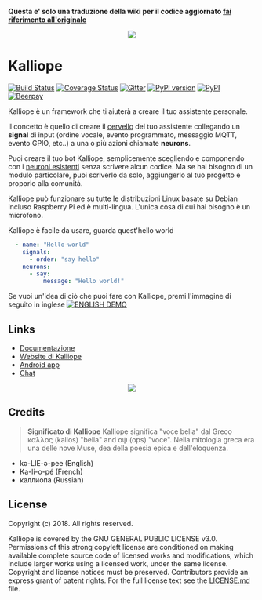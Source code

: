 **Questa e' solo una traduzione della wiki per il codice aggiornato [fai riferimento all'originale](https://github.com/kalliope-project/kalliope)**

<p align="center">
    <img src="docs/images/Kalliope_logo_large.png">
</p>

# Kalliope
[![Build Status](https://travis-ci.org/kalliope-project/kalliope.svg?branch=master)](https://travis-ci.org/kalliope-project/kalliope)
[![Coverage Status](https://coveralls.io/repos/github/kalliope-project/kalliope/badge.svg)](https://coveralls.io/github/kalliope-project/kalliope)
[![Gitter](https://badges.gitter.im/gitterHQ/gitter.svg)](https://gitter.im/kalliope-project/Lobby)
[![PyPI version](https://badge.fury.io/py/kalliope.svg)](https://badge.fury.io/py/kalliope)
[![PyPI](https://img.shields.io/pypi/pyversions/kalliope.svg)](https://pypi.python.org/pypi/kalliope/)
[![Beerpay](https://beerpay.io/kalliope-project/kalliope/badge.svg?style=flat)](https://beerpay.io/kalliope-project/kalliope)

Kalliope è un framework che ti aiuterà a creare il tuo assistente personale.

Il concetto è quello di creare il [cervello](brain/brain.md) del tuo assistente collegando un **signal** di input (ordine vocale, evento programmato, messaggio MQTT, evento GPIO, etc..) a una o più azioni chiamate **neurons**.

Puoi creare il tuo bot Kalliope, semplicemente scegliendo e componendo con i [neuroni esistenti](https://kalliope-project.github.io/neurons_marketplace.html) senza scrivere alcun codice. Ma se hai bisogno di un modulo particolare, puoi scriverlo da solo, aggiungerlo al tuo progetto e proporlo alla comunità.

Kalliope può funzionare su tutte le distribuzioni Linux basate su Debian incluso Raspberry Pi ed è multi-lingua. L'unica cosa di cui hai bisogno è un microfono.

Kalliope è facile da usare, guarda quest'hello world

```yaml
  - name: "Hello-world"
    signals:
      - order: "say hello"
    neurons:
      - say:
          message: "Hello world!"
```

Se vuoi un'idea di ciò che puoi fare con Kalliope, premi l'immagine di seguito in inglese
[![ENGLISH DEMO](https://img.youtube.com/vi/PcLzo4H18S4/0.jpg)](https://www.youtube.com/watch?v=PcLzo4H18S4)

## Links

- [Documentazione](https://kalliope-project.github.io/kalliope/)
- [Website di Kalliope](https://kalliope-project.github.io/)
- [Android app](https://play.google.com/store/apps/details?id=kalliope.project)
- [Chat](https://gitter.im/kalliope-project/Lobby)

<p align="center">
    <img src="docs/images/kalliope_app.png">
</p>

## Credits

> **Significato di Kalliope** Kalliope significa "voce bella" dal Greco καλλος (kallos) "bella" and οψ (ops) "voce".
Nella mitologia greca era una delle nove Muse, dea della poesia epica e dell'eloquenza.

- kə-LIE-ə-pee    (English)
- Ka-li-o-pé      (French)
- каллиопа        (Russian)

## License

Copyright (c) 2018. All rights reserved.

Kalliope is covered by the  GNU GENERAL PUBLIC LICENSE v3.0.
Permissions of this strong copyleft license are conditioned on making available complete source code of licensed works and modifications,
which include larger works using a licensed work, under the same license. Copyright and license notices must be preserved.
Contributors provide an express grant of patent rights.
For the full license text see the [LICENSE.md](LICENSE.md) file.

